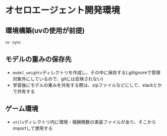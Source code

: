 # オセロエージェント開発環境

## 環境構築(uvの使用が前提)
```bash
uv sync
```

## モデルの重みの保存先
- `model_weights`ディレクトリを作成し、その中に保存する(.gitignoreで管理対象外にしているので、gitには反映されない)
- 学習後にモデルの重みを共有する際は、zipファイルなどにして、slackとかで共有する

## ゲーム環境
- `utils`ディレクトリ内に環境・報酬関数の実装ファイルがあり、そこからimportして使用する
